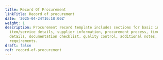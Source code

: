 ```yaml
---
title: Record Of Procurement
linkTitle: Record of procurement
date: '2025-04-24T16:18:00Z'
weight: 1
description: Procurement record template includes sections for basic information,
  item/service details, supplier information, procurement process, timeline, approval
  details, documentation checklist, quality control, additional notes, and sign-off
  requirements.
draft: false
ref: record-of-procurement
---
```


